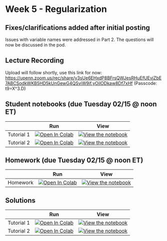 # Week 5 - Regularization

## Fixes/clarifications added after initial posting
Issues with variable names were addressed in Part 2. The questions will now be discussed in the pod.

## Lecture Recording

Upload will follow shortly, use this link for now:
https://upenn.zoom.us/rec/share/y3sUe6EHxdP8BFrsQWJesRHuEfUEvjZbE7ABCSodkWKB5HD5kUnGewG4QSviW9if.yOilODkaw8Df7xHf (Passcode: t9=X^3.D)

## Student notebooks (due Tuesday 02/15 @ noon ET)

|   | Run | View |
| - | --- | ---- |
| Tutorial 1 | [![Open In Colab](https://colab.research.google.com/assets/colab-badge.svg)](https://colab.research.google.com/github/CIS-522/course-content/blob/main/W05_Regularization/students/CIS_522_W5D1_Tutorial_–_Student_Version.ipynb) | [![View the notebook](https://img.shields.io/badge/render-nbviewer-orange.svg)](https://nbviewer.jupyter.org/github/CIS-522/course-content/blob/main/W05_Regularization/students/CIS_522_W5D1_Tutorial_–_Student_Version.ipynb?flush_cache=true) |
| Tutorial 2 | [![Open In Colab](https://colab.research.google.com/assets/colab-badge.svg)](https://colab.research.google.com/github/CIS-522/course-content/blob/main/W05_Regularization/students/CIS_522_W5D2_Tutorial_–_Student_Version.ipynb) | [![View the notebook](https://img.shields.io/badge/render-nbviewer-orange.svg)](https://nbviewer.jupyter.org/github/CIS-522/course-content/blob/main/W05_Regularization/students/CIS_522_W5D2_Tutorial_–_Student_Version.ipynb?flush_cache=true) |


## Homework (due Tuesday 02/15 @ noon ET)
|   | Run | View |
| - | --- | ---- |
| Homework | [![Open In Colab](https://colab.research.google.com/assets/colab-badge.svg)](https://colab.research.google.com/github/CIS-522/course-content/blob/main/W05_Regularization/students/CIS_522_Homework_4_–_Student_Version.ipynb) | [![View the notebook](https://img.shields.io/badge/render-nbviewer-orange.svg)](https://nbviewer.jupyter.org/github/CIS-522/course-content/blob/main/W05_Regularization/students/CIS_522_Homework_4_–_Student_Version.ipynb?flush_cache=true) |

## Solutions

|   | Run | View |
| - | --- | ---- |
| Tutorial 1 | [![Open In Colab](https://colab.research.google.com/assets/colab-badge.svg)](https://colab.research.google.com/github/CIS-522/course-content/blob/main/W05_Regularization/solutions/CIS_522_W5D1_Tutorial_–_TA_Version.ipynb) | [![View the notebook](https://img.shields.io/badge/render-nbviewer-orange.svg)](https://nbviewer.jupyter.org/github/CIS-522/course-content/blob/main/W05_Regularization/solutions/CIS_522_W5D1_Tutorial_–_TA_Version.ipynb?flush_cache=true) |
| Tutorial 2 | [![Open In Colab](https://colab.research.google.com/assets/colab-badge.svg)](https://colab.research.google.com/github/CIS-522/course-content/blob/main/W05_Regularization/solutions/CIS_522_W5D2_Tutorial_–_TA_Version.ipynb) | [![View the notebook](https://img.shields.io/badge/render-nbviewer-orange.svg)](https://nbviewer.jupyter.org/github/CIS-522/course-content/blob/main/W05_Regularization/solutions/CIS_522_W5D2_Tutorial_–_TA_Version.ipynb?flush_cache=true) |

